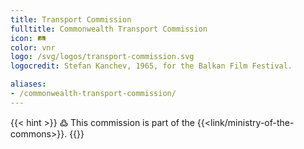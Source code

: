 ```yaml
---
title: Transport Commission
fulltitle: Commonwealth Transport Commission
icon: 🛤️
color: vnr
logo: /svg/logos/transport-commission.svg
logocredit: Stefan Kanchev, 1965, for the Balkan Film Festival.

aliases:
- /commonwealth-transport-commission/
---
```

{{< hint >}}
߷ This commission is part of the {{<link/ministry-of-the-commons>}}.
{{</hint>}}